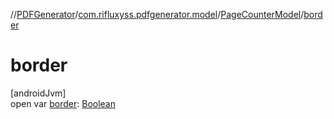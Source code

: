 //[PDFGenerator](../../../index.md)/[com.rifluxyss.pdfgenerator.model](../index.md)/[PageCounterModel](index.md)/[border](border.md)

# border

[androidJvm]\
open var [border](border.md): [Boolean](https://kotlinlang.org/api/latest/jvm/stdlib/kotlin/-boolean/index.html)
